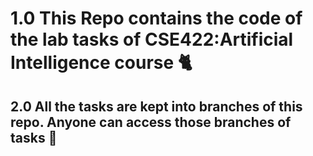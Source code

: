 # 1.0 This Repo contains the code of the lab tasks of CSE422:Artificial Intelligence course :cat2:

## 2.0 All the tasks are kept into branches of this repo. Anyone can access those branches of tasks :tanabata_tree:
